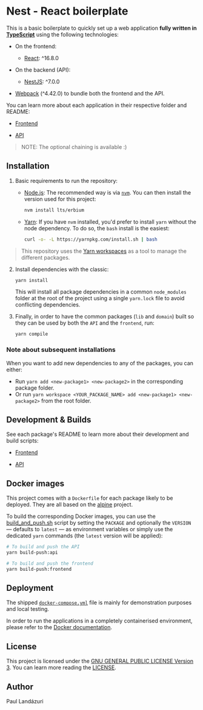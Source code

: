 # Nest - React boilerplate

This is a basic boilerplate to quickly set up a web application **fully written in [TypeScript](https://www.typescriptlang.org/)** using the following technologies:

- On the frontend:

  - [React](https://reactjs.org/): ^16.8.0

- On the backend (API):

  - [NestJS](https://nestjs.com/): ^7.0.0

- [Webpack](https://webpack.js.org/) (^4.42.0) to bundle both the frontend and the API.

You can learn more about each application in their respective folder and README:

- [Frontend](./packages/frontend)

- [API](./packages/api)

> NOTE: The optional chaining is available :)

## Installation

1. Basic requirements to run the repository:

   - [Node.js](https://nodejs.org/en/): The recommended way is via [`nvm`](https://github.com/nvm-sh/nvm). You can then install the version used for this project:
     ```sh
     nvm install lts/erbium
     ```
   - [Yarn](https://classic.yarnpkg.com/): If you have `nvm` installed, you'd prefer to install `yarn` without the node dependency. To do so, the `bash` install is the easiest:
     ```sh
     curl -o- -L https://yarnpkg.com/install.sh | bash
     ```

> This repository uses the [Yarn workspaces](https://classic.yarnpkg.com/en/docs/workspaces/) as a tool to manage the different packages.

2. Install dependencies with the classic:

   ```sh
   yarn install
   ```

   This will install all package dependencies in a common `node_modules` folder at the root of the project using a single `yarn.lock` file to avoid conflicting dependencies.

3. Finally, in order to have the common packages (`lib` and `domain`) built so they can be used by both the `API` and the `frontend`, run:

   ```sh
   yarn compile
   ```

### Note about subsequent installations

When you want to add new dependencies to any of the packages, you can either:

- Run `yarn add <new-package1> <new-package2>` in the corresponding package folder.
- Or run `yarn workspace <YOUR_PACKAGE_NAME> add <new-package1> <new-package2>` from the root folder.

## Development & Builds

See each package's README to learn more about their development and build scripts:

- [Frontend](./packages/frontend/README.md)

- [API](./packages/api/README.md)

## Docker images

This project comes with a `Dockerfile` for each package likely to be deployed. They are all based on the [alpine](https://alpinelinux.org/) project.

To build the corresponding Docker images, you can use the [build_and_push.sh](./scripts/build_and_push.sh) script by setting the `PACKAGE` and optionally the `VERSION` — defaults to `latest` — as environment variables or simply use the dedicated `yarn` commands (the `latest` version will be applied):

```sh
# To build and push the API
yarn build-push:api

# To build and push the frontend
yarn build-push:frontend
```

## Deployment

The shipped [`docker-compose.yml`](./docker-compose.yml) file is mainly for demonstration purposes and local testing.

In order to run the applications in a completely containerised environment, please refer to the [Docker documentation](https://docs.docker.com/).

## License

This project is licensed under the [GNU GENERAL PUBLIC LICENSE Version 3](https://www.gnu.org/licenses/gpl-3.0.en.html). You can learn more reading the [LICENSE](./LICENSE).

## Author

Paul Landázuri
